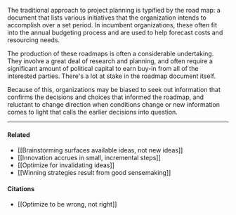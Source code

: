 The traditional approach to project planning is typified by the road map: a document that lists various initiatives that the organization intends to accomplish over a set period. In incumbent organizations, these often fit into the annual budgeting process and are used to help forecast costs and resourcing needs.

The production of these roadmaps is often a considerable undertaking. They involve a great deal of research and planning, and often require a significant amount of political capital to earn buy-in from all of the interested parties. There's a lot at stake in the roadmap document itself.

Because of this, organizations may be biased to seek out information that confirms the decisions and choices that informed the roadmap, and reluctant to change direction when conditions change or new information comes to light that calls the earlier decisions into question.

---

#### Related

-   [[Brainstorming surfaces available ideas, not new ideas]]
-   [[Innovation accrues in small, incremental steps]]
-   [[Optimize for invalidating ideas]]
-   [[Winning strategies result from good sensemaking]]

#### Citations

-   [[Optimize to be wrong, not right]]